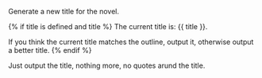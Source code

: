 Generate a new title for the novel.

{% if title is defined and title %}
The current title is: {{ title }}.

If you think the current title matches the outline, output it, otherwise output a better title.
{% endif %}

Just output the title, nothing more, no quotes arund the title.